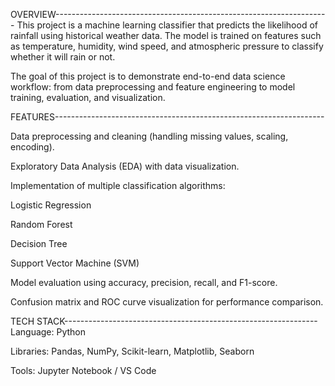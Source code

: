 OVERVIEW--------------------------------------------------------------------
This project is a machine learning classifier that predicts the likelihood of rainfall using historical weather data. The model is trained on features such as temperature, humidity, wind speed, and atmospheric pressure to classify whether it will rain or not.

The goal of this project is to demonstrate end-to-end data science workflow: from data preprocessing and feature engineering to model training, evaluation, and visualization.



FEATURES-------------------------------------------------------------------

Data preprocessing and cleaning (handling missing values, scaling, encoding).

Exploratory Data Analysis (EDA) with data visualization.

Implementation of multiple classification algorithms:

Logistic Regression

Random Forest

Decision Tree

Support Vector Machine (SVM)

Model evaluation using accuracy, precision, recall, and F1-score.

Confusion matrix and ROC curve visualization for performance comparison.

TECH STACK---------------------------------------------------------------
Language: Python

Libraries: Pandas, NumPy, Scikit-learn, Matplotlib, Seaborn

Tools: Jupyter Notebook / VS Code
